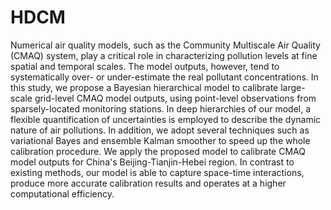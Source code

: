 # HDCM
Numerical air quality models, such as the Community Multiscale Air Quality (CMAQ) system, play a critical role in characterizing pollution levels at fine spatial and temporal scales. The model outputs, however, tend to systematically over- or under-estimate the real pollutant concentrations. In this study, we propose a Bayesian hierarchical model to calibrate large-scale grid-level CMAQ model outputs, using point-level observations from sparsely-located monitoring stations. In deep hierarchies of our model, a flexible quantification of uncertainties is employed to describe the dynamic nature of air pollutions. In addition, we adopt several techniques such as variational Bayes and ensemble Kalman smoother to speed up the whole calibration procedure. We apply the proposed model to calibrate CMAQ model outputs for China's Beijing-Tianjin-Hebei region. In contrast to existing methods, our model is able to capture space-time interactions, produce more accurate calibration results and operates at a higher computational efficiency.
